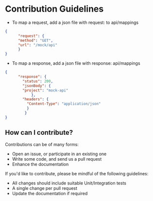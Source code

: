 # Contribution Guidelines

* To map a request, add a json file with request: to api/mappings
```json
{
	  "request": {
	  "method": "GET",
	  "url": "/mock/api"
	  }
}
```
* To map a response, add a json file with response: api/mappings
```json
{
	  "response": {
	  	"status": 200,
	  	"jsonBody": {
	    "project": "mock-api"
	    	},
	    "headers": {
	      "Content-Type": "application/json"
	  	  }
	  	 }
}
```

## How can I contribute?

Contributions can be of many forms:

- Open an issue, or participate in an existing one
- Write some code, and send us a pull request
- Enhance the documentation

If you'd like to contribute, please be mindful of the following guidelines:

- All changes should include suitable Unit/Integration tests
- A single change per pull request
- Update the documentation if required